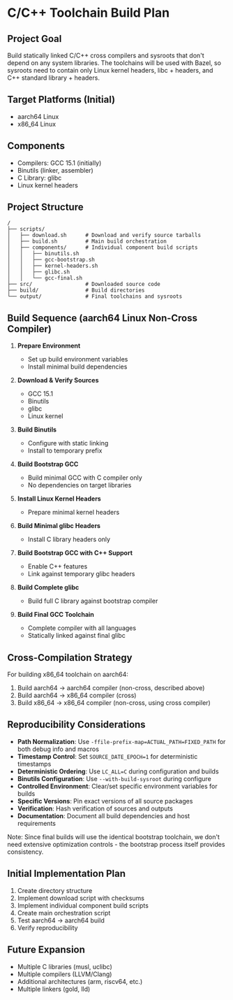 # C/C++ Toolchain Build Plan

## Project Goal
Build statically linked C/C++ cross compilers and sysroots that don't depend on any system libraries. The toolchains will be used with Bazel, so sysroots need to contain only Linux kernel headers, libc + headers, and C++ standard library + headers.

## Target Platforms (Initial)
- aarch64 Linux
- x86_64 Linux

## Components
- Compilers: GCC 15.1 (initially)
- Binutils (linker, assembler)
- C Library: glibc
- Linux kernel headers

## Project Structure
```
/
├── scripts/
│   ├── download.sh      # Download and verify source tarballs
│   ├── build.sh         # Main build orchestration 
│   ├── components/      # Individual component build scripts
│   │   ├── binutils.sh
│   │   ├── gcc-bootstrap.sh
│   │   ├── kernel-headers.sh
│   │   ├── glibc.sh
│   │   └── gcc-final.sh
├── src/                 # Downloaded source code
├── build/               # Build directories
└── output/              # Final toolchains and sysroots
```

## Build Sequence (aarch64 Linux Non-Cross Compiler)

1. **Prepare Environment**
   - Set up build environment variables
   - Install minimal build dependencies

2. **Download & Verify Sources**
   - GCC 15.1
   - Binutils
   - glibc
   - Linux kernel

3. **Build Binutils**
   - Configure with static linking
   - Install to temporary prefix

4. **Build Bootstrap GCC**
   - Build minimal GCC with C compiler only
   - No dependencies on target libraries

5. **Install Linux Kernel Headers**
   - Prepare minimal kernel headers

6. **Build Minimal glibc Headers**
   - Install C library headers only

7. **Build Bootstrap GCC with C++ Support**
   - Enable C++ features
   - Link against temporary glibc headers

8. **Build Complete glibc**
   - Build full C library against bootstrap compiler

9. **Build Final GCC Toolchain**
   - Complete compiler with all languages
   - Statically linked against final glibc

## Cross-Compilation Strategy

For building x86_64 toolchain on aarch64:
1. Build aarch64 → aarch64 compiler (non-cross, described above)
2. Build aarch64 → x86_64 compiler (cross)
3. Build x86_64 → x86_64 compiler (non-cross, using cross compiler)

## Reproducibility Considerations

- **Path Normalization**: Use `-ffile-prefix-map=ACTUAL_PATH=FIXED_PATH` for both debug info and macros
- **Timestamp Control**: Set `SOURCE_DATE_EPOCH=1` for deterministic timestamps
- **Deterministic Ordering**: Use `LC_ALL=C` during configuration and builds
- **Binutils Configuration**: Use `--with-build-sysroot` during configure
- **Controlled Environment**: Clear/set specific environment variables for builds
- **Specific Versions**: Pin exact versions of all source packages
- **Verification**: Hash verification of sources and outputs
- **Documentation**: Document all build dependencies and host requirements

Note: Since final builds will use the identical bootstrap toolchain, we don't need extensive optimization controls - the bootstrap process itself provides consistency.

## Initial Implementation Plan

1. Create directory structure
2. Implement download script with checksums
3. Implement individual component build scripts
4. Create main orchestration script
5. Test aarch64 → aarch64 build
6. Verify reproducibility

## Future Expansion

- Multiple C libraries (musl, uclibc)
- Multiple compilers (LLVM/Clang)
- Additional architectures (arm, riscv64, etc.)
- Multiple linkers (gold, lld)